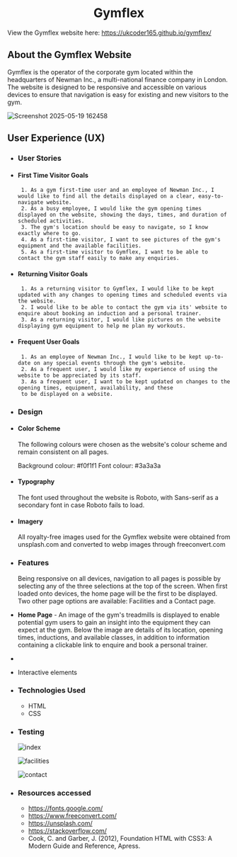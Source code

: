 <h1 align="center">Gymflex</h1>

View the Gymflex website here: https://ukcoder165.github.io/gymflex/

## About the Gymflex Website
Gymflex is the operator of the corporate gym located within the headquarters of Newman Inc.,
a multi-national finance company in London. The website is designed to be responsive and accessible on various
devices to ensure that navigation is easy for existing and new visitors to the gym.

![Screenshot 2025-05-19 162458](https://github.com/user-attachments/assets/29c961da-2540-4fd1-8030-0a72ffe67d2d)





## User Experience (UX)


 -  ### User Stories
 
   - #### First Time Visitor Goals  
  	  
          1. As a gym first-time user and an employee of Newman Inc., I would like to find all the details displayed on a clear, easy-to-navigate website.   
          2. As a busy employee, I would like the gym opening times displayed on the website, showing the days, times, and duration of scheduled activities.  
          3. The gym's location should be easy to navigate, so I know exactly where to go.  
          4. As a first-time visitor, I want to see pictures of the gym's equipment and the available facilities.  
          5. As a first-time visitor to Gymflex, I want to be able to contact the gym staff easily to make any enquiries.  


   - #### Returning Visitor Goals
          1. As a returning visitor to Gymflex, I would like to be kept updated with any changes to opening times and scheduled events via the website.
          2. I would like to be able to contact the gym via its' website to enquire about booking an induction and a personal trainer.
          3. As a returning visitor, I would like pictures on the website displaying gym equipment to help me plan my workouts.
		  
		  
   - #### Frequent User Goals
          1. As an employee of Newman Inc., I would like to be kept up-to-date on any special events through the gym's website.
          2. As a frequent user, I would like my experience of using the website to be appreciated by its staff.
          3. As a frequent user, I want to be kept updated on changes to the opening times, equipment, availability, and these
		  to be displayed on a website.
		  

    
 -  ### Design

  
   - #### Color Scheme
     The following colours were chosen as the website's colour scheme and remain consistent on all pages.

       Background colour: #f0f1f1
             Font colour: #3a3a3a
		  	  
   - #### Typography
     The font used throughout the website is Roboto, with Sans-serif as a secondary font in case Roboto fails to load.

   - #### Imagery
     All royalty-free images used for the Gymflex website were obtained from unsplash.com and converted to webp images through freeconvert.com

 - ### Features

    Being responsive on all devices, navigation to all pages is possible by selecting any of the three selections at the top of the screen. When first loaded onto devices, the home page will be the first to be displayed. Two other page options are available: Facilities and a Contact page.  

- **Home Page** - An image of the gym's treadmills is displayed to enable potential gym users to gain an insight into the equipment they can expect at the gym. Below the image are details of its location, opening times, inductions, and available classes, in addition to information containing a clickable link to enquire and book a personal trainer.
 -  
 -  Interactive elements
 
 
- ### Technologies Used
 
  - HTML
  - CSS


- ### Testing
   
   ![index](https://github.com/user-attachments/assets/a6e36285-8bf1-44bd-8fab-77e2459af388)

   ![facilities](https://github.com/user-attachments/assets/cb0d4f57-c3ec-4aa3-b692-fb4b4c5f6dd3)

   ![contact](https://github.com/user-attachments/assets/dc1891ac-de6a-44c6-bc05-7551b06d777f)









 
- ### Resources accessed
  - https://fonts.google.com/  
  - https://www.freeconvert.com/  
  - https://unsplash.com/  
  - https://stackoverflow.com/  
  - Cook, C. and Garber, J. (2012), Foundation HTML with CSS3: A Modern Guide and Reference, Apress.
 
 
 
 








